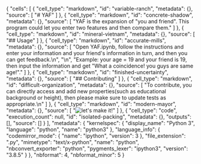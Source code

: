 {
 "cells": [
  {
   "cell_type": "markdown",
   "id": "variable-ranch",
   "metadata": {},
   "source": [
    "# YAF"
   ]
  },
  {
   "cell_type": "markdown",
   "id": "concrete-shadow",
   "metadata": {},
   "source": [
    "YAF is the expansion of \"you and friend\". This program could let you enter two features and then compare them."
   ]
  },
  {
   "cell_type": "markdown",
   "id": "mineral-vietnam",
   "metadata": {},
   "source": [
    "## Usage"
   ]
  },
  {
   "cell_type": "markdown",
   "id": "accurate-mills",
   "metadata": {},
   "source": [
    "Open YAF.ipynb, follow the instructions and enter your information and your friend's information in turn, and then you can get feedback.\n",
    "\n",
    "Example: your age = 19 and your friend is 19, then input the information and get \"What a coincidence! you guys are same age!\"."
   ]
  },
  {
   "cell_type": "markdown",
   "id": "finished-uncertainty",
   "metadata": {},
   "source": [
    "## Contributing"
   ]
  },
  {
   "cell_type": "markdown",
   "id": "difficult-organization",
   "metadata": {},
   "source": [
    "To contribute, you can directly access and add new properties(such as educational background or height), then please make sure to update tests as appropriate.\n"
   ]
  },
  {
   "cell_type": "markdown",
   "id": "modern-mayor",
   "metadata": {},
   "source": [
    "![let's make it!](https://media.giphy.com/media/HhbjYgx6hcNS5p8vuX/giphy.gif)"
   ]
  },
  {
   "cell_type": "code",
   "execution_count": null,
   "id": "isolated-packing",
   "metadata": {},
   "outputs": [],
   "source": []
  }
 ],
 "metadata": {
  "kernelspec": {
   "display_name": "Python 3",
   "language": "python",
   "name": "python3"
  },
  "language_info": {
   "codemirror_mode": {
    "name": "ipython",
    "version": 3
   },
   "file_extension": ".py",
   "mimetype": "text/x-python",
   "name": "python",
   "nbconvert_exporter": "python",
   "pygments_lexer": "ipython3",
   "version": "3.8.5"
  }
 },
 "nbformat": 4,
 "nbformat_minor": 5
}
